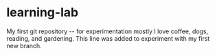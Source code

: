 # learning-lab
My first git repository -- for experimentation mostly
I love coffee, dogs, reading, and gardening.
This line was added to experiment with my first new branch.
